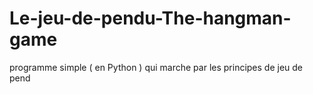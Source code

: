 # Le-jeu-de-pendu-The-hangman-game
programme simple  ( en Python ) qui marche par les principes de jeu de pend
